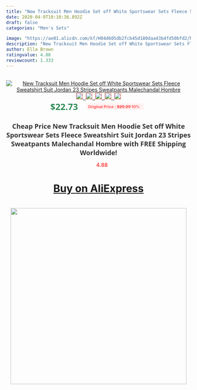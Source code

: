 ```yaml
---
title: "New Tracksuit Men Hoodie Set off White Sportswear Sets Fleece Sweatshirt Suit Jordan 23 Stripes Sweatpants Malechandal Hombre"
date: 2020-04-9T10:10:36.892Z
draft: false
categories: "Men's Sets"

image: "https://ae01.alicdn.com/kf/H04d605db2fcb45d180daa43b4fd50bfd2/New-Tracksuit-Men-Hoodie-Set-off-White-Sportswear-Sets-Fleece-Sweatshirt-Suit-Jordan-23-Stripes-Sweatpants.jpg"
description: "New Tracksuit Men Hoodie Set off White Sportswear Sets Fleece Sweatshirt Suit Jordan 23 Stripes Sweatpants Malechandal Hombre"
author: Ella Brown
ratingvalue: 4.88
reviewcount: 1.333
---
```

<br>
<div style="text-align: center;">
<a href="https://s.click.aliexpress.com/e/_9HgBYD" target="_blank" rel="nofollow noopener noreferrer"><img alt="New Tracksuit Men Hoodie Set off White Sportswear Sets Fleece Sweatshirt Suit Jordan 23 Stripes Sweatpants Malechandal Hombre" class="magnifier-image" src="https://ae01.alicdn.com/kf/H04d605db2fcb45d180daa43b4fd50bfd2/New-Tracksuit-Men-Hoodie-Set-off-White-Sportswear-Sets-Fleece-Sweatshirt-Suit-Jordan-23-Stripes-Sweatpants.jpg_640x640.jpg">
<br>
<img style="border:1px solid salmon" src="https://ae01.alicdn.com/kf/H04d605db2fcb45d180daa43b4fd50bfd2/New-Tracksuit-Men-Hoodie-Set-off-White-Sportswear-Sets-Fleece-Sweatshirt-Suit-Jordan-23-Stripes-Sweatpants.jpg_120x120.jpg">&nbsp;&nbsp;<img style="border:1px solid salmon" src="https://ae01.alicdn.com/kf/Hbcdfd30cd6d646f99a014160baac6ab74/New-Tracksuit-Men-Hoodie-Set-off-White-Sportswear-Sets-Fleece-Sweatshirt-Suit-Jordan-23-Stripes-Sweatpants.jpg_120x120.jpg">&nbsp;&nbsp;<img style="border:1px solid salmon" src="https://ae01.alicdn.com/kf/H687e86c3bc1646a0a37bcdea152a3a50V/New-Tracksuit-Men-Hoodie-Set-off-White-Sportswear-Sets-Fleece-Sweatshirt-Suit-Jordan-23-Stripes-Sweatpants.jpg_120x120.jpg">&nbsp;&nbsp;<img style="border:1px solid salmon" src="https://ae01.alicdn.com/kf/Hbc7fc44444114b41affae99d9e66ae64Z/New-Tracksuit-Men-Hoodie-Set-off-White-Sportswear-Sets-Fleece-Sweatshirt-Suit-Jordan-23-Stripes-Sweatpants.jpg_120x120.jpg">&nbsp;&nbsp;<img style="border:1px solid salmon" src="https://ae01.alicdn.com/kf/Hb83860b9b1ae4c61ac6f7db474b63082G/New-Tracksuit-Men-Hoodie-Set-off-White-Sportswear-Sets-Fleece-Sweatshirt-Suit-Jordan-23-Stripes-Sweatpants.jpg_120x120.jpg"></a></div><br0>
<div style="text-align: center;"><span style="background-color: white; border: 0px; box-sizing: border-box; color: seagreen; display: inline-block; font-family: &quot;open sans&quot; , &quot;arial&quot; , &quot;helvetica&quot; , sans-serif , &quot;heiti&quot;; font-size: 24px; font-stretch: inherit; font-weight: 700; line-height: inherit; margin: 0px 10px 0px 0px; padding: 0px; vertical-align: middle;">$22.73 </span>
<span style="background: rgb(255 , 241 , 241); border-radius: 3px; border: 0px; box-sizing: border-box; color: #ff4747; display: inline-block; font-family: inherit; font-size: 12px; font-stretch: inherit; font-style: inherit; font-variant: inherit; font-weight: 600; line-height: inherit; margin: 0px; padding: 2px 5px; transform: scale(0.9); vertical-align: middle;">Original Price : <b style="text-decoration: line-through;">$25.25 </b> 10%&nbsp;&nbsp;</span></div>
<h1 style="color: #333333; display: inline-block; font-family: &quot;open sans&quot; , &quot;arial&quot; , &quot;helvetica&quot; , sans-serif , &quot;heiti&quot;; font-size: 18px; font-stretch: inherit; font-weight: 700; text-align: center;">Cheap Price New Tracksuit Men Hoodie Set off White Sportswear Sets Fleece Sweatshirt Suit Jordan 23 Stripes Sweatpants Malechandal Hombre with FREE Shipping Worldwide!</h1>
<div style="color: #ff4747; text-align: center;">
<img src="https://4.bp.blogspot.com/-M0ZcTcb-5uY/XleCXlxnR4I/AAAAAAAAAEc/OrjgMkXV1oMQFaCRZj5HQwOCBcu3w1FegCPcBGAYYCw/s1600/star.png" style="height: 15px;">&nbsp;<b>4.88</b></div>
<div class="button_cont" align="center"><a class="buynow_a" href="https://s.click.aliexpress.com/e/_9HgBYD" target="_blank" rel="nofollow noopener noreferrer"><H1>Buy on AliExpress</H1></a></div><br>
<div class="separator" style="clear: both; text-align: center;">
<img src="https://lh3.googleusercontent.com/-pTy5HemUv9M/XlePHvY0dAI/AAAAAAAAAE4/0nX5iRUoIWY8eMW9Dpxeirr157OZliDIgCLcBGAsYHQ/s1600/badge.gif" width="480">
</div>
